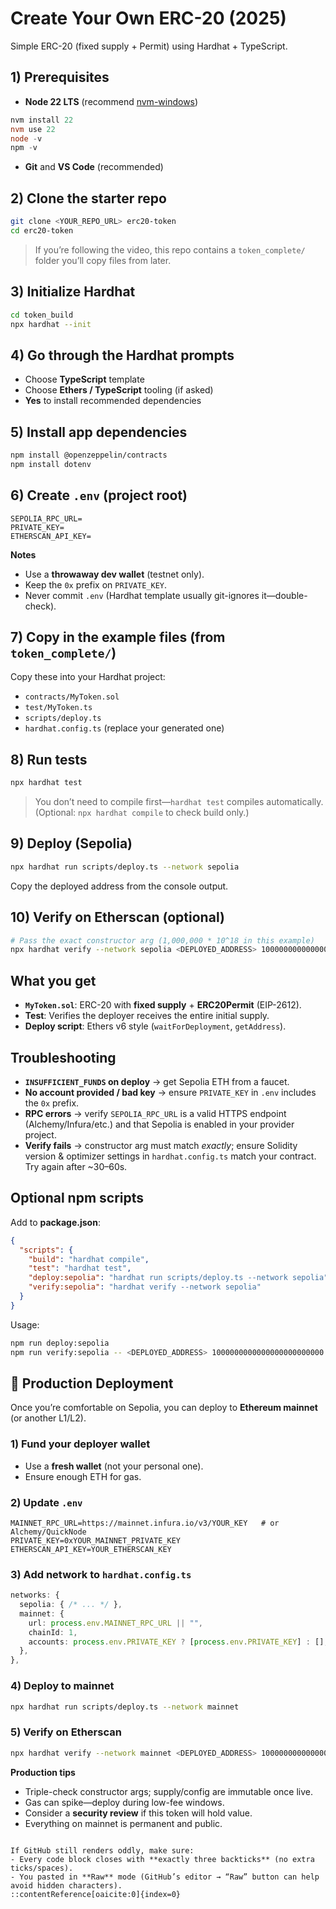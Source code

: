 # Create Your Own ERC-20 (2025)

Simple ERC-20 (fixed supply + Permit) using Hardhat + TypeScript.

## 1) Prerequisites

- **Node 22 LTS** (recommend [nvm-windows](https://github.com/coreybutler/nvm-windows))

```powershell
nvm install 22
nvm use 22
node -v
npm -v
````

* **Git** and **VS Code** (recommended)

## 2) Clone the starter repo

```bash
git clone <YOUR_REPO_URL> erc20-token
cd erc20-token
```

> If you’re following the video, this repo contains a `token_complete/` folder you’ll copy files from later.

## 3) Initialize Hardhat

```bash
cd token_build
npx hardhat --init
```

## 4) Go through the Hardhat prompts

* Choose **TypeScript** template
* Choose **Ethers / TypeScript** tooling (if asked)
* **Yes** to install recommended dependencies

## 5) Install app dependencies

```bash
npm install @openzeppelin/contracts
npm install dotenv
```

## 6) Create `.env` (project root)

```dotenv
SEPOLIA_RPC_URL=
PRIVATE_KEY=
ETHERSCAN_API_KEY=
```

**Notes**

* Use a **throwaway dev wallet** (testnet only).
* Keep the `0x` prefix on `PRIVATE_KEY`.
* Never commit `.env` (Hardhat template usually git-ignores it—double-check).

## 7) Copy in the example files (from `token_complete/`)

Copy these into your Hardhat project:

* `contracts/MyToken.sol`
* `test/MyToken.ts`
* `scripts/deploy.ts`
* `hardhat.config.ts` (replace your generated one)

## 8) Run tests

```bash
npx hardhat test
```

> You don’t need to compile first—`hardhat test` compiles automatically.
> (Optional: `npx hardhat compile` to check build only.)

## 9) Deploy (Sepolia)

```bash
npx hardhat run scripts/deploy.ts --network sepolia
```

Copy the deployed address from the console output.

## 10) Verify on Etherscan (optional)

```bash
# Pass the exact constructor arg (1,000,000 * 10^18 in this example)
npx hardhat verify --network sepolia <DEPLOYED_ADDRESS> 1000000000000000000000000
```

## What you get

* **`MyToken.sol`**: ERC-20 with **fixed supply** + **ERC20Permit** (EIP-2612).
* **Test**: Verifies the deployer receives the entire initial supply.
* **Deploy script**: Ethers v6 style (`waitForDeployment`, `getAddress`).

## Troubleshooting

* **`INSUFFICIENT_FUNDS` on deploy** → get Sepolia ETH from a faucet.
* **No account provided / bad key** → ensure `PRIVATE_KEY` in `.env` includes the `0x` prefix.
* **RPC errors** → verify `SEPOLIA_RPC_URL` is a valid HTTPS endpoint (Alchemy/Infura/etc.) and that Sepolia is enabled in your provider project.
* **Verify fails** → constructor arg must match *exactly*; ensure Solidity version & optimizer settings in `hardhat.config.ts` match your contract. Try again after \~30–60s.

## Optional npm scripts

Add to **package.json**:

```json
{
  "scripts": {
    "build": "hardhat compile",
    "test": "hardhat test",
    "deploy:sepolia": "hardhat run scripts/deploy.ts --network sepolia",
    "verify:sepolia": "hardhat verify --network sepolia"
  }
}
```

Usage:

```bash
npm run deploy:sepolia
npm run verify:sepolia -- <DEPLOYED_ADDRESS> 1000000000000000000000000
```

## 🚀 Production Deployment

Once you’re comfortable on Sepolia, you can deploy to **Ethereum mainnet** (or another L1/L2).

### 1) Fund your deployer wallet

* Use a **fresh wallet** (not your personal one).
* Ensure enough ETH for gas.

### 2) Update `.env`

```dotenv
MAINNET_RPC_URL=https://mainnet.infura.io/v3/YOUR_KEY   # or Alchemy/QuickNode
PRIVATE_KEY=0xYOUR_MAINNET_PRIVATE_KEY
ETHERSCAN_API_KEY=YOUR_ETHERSCAN_KEY
```

### 3) Add network to `hardhat.config.ts`

```ts
networks: {
  sepolia: { /* ... */ },
  mainnet: {
    url: process.env.MAINNET_RPC_URL || "",
    chainId: 1,
    accounts: process.env.PRIVATE_KEY ? [process.env.PRIVATE_KEY] : [],
  },
},
```

### 4) Deploy to mainnet

```bash
npx hardhat run scripts/deploy.ts --network mainnet
```

### 5) Verify on Etherscan

```bash
npx hardhat verify --network mainnet <DEPLOYED_ADDRESS> 1000000000000000000000000
```

**Production tips**

* Triple-check constructor args; supply/config are immutable once live.
* Gas can spike—deploy during low-fee windows.
* Consider a **security review** if this token will hold value.
* Everything on mainnet is permanent and public.

```

If GitHub still renders oddly, make sure:
- Every code block closes with **exactly three backticks** (no extra ticks/spaces).
- You pasted in **Raw** mode (GitHub’s editor → “Raw” button can help avoid hidden characters).
::contentReference[oaicite:0]{index=0}
```
